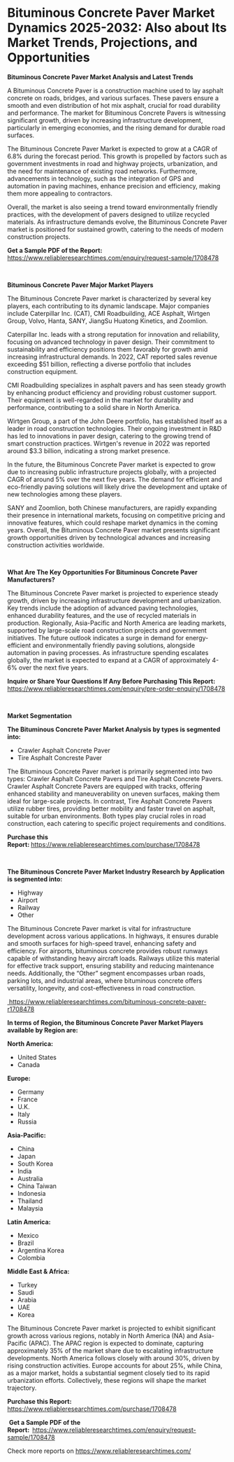 <p><h1>Bituminous Concrete Paver Market Dynamics 2025-2032: Also about Its Market Trends, Projections, and Opportunities</h1></p><p><strong>Bituminous Concrete Paver Market Analysis and Latest Trends</strong></p>
<p><p>A Bituminous Concrete Paver is a construction machine used to lay asphalt concrete on roads, bridges, and various surfaces. These pavers ensure a smooth and even distribution of hot mix asphalt, crucial for road durability and performance. The market for Bituminous Concrete Pavers is witnessing significant growth, driven by increasing infrastructure development, particularly in emerging economies, and the rising demand for durable road surfaces.</p><p>The Bituminous Concrete Paver Market is expected to grow at a CAGR of 6.8% during the forecast period. This growth is propelled by factors such as government investments in road and highway projects, urbanization, and the need for maintenance of existing road networks. Furthermore, advancements in technology, such as the integration of GPS and automation in paving machines, enhance precision and efficiency, making them more appealing to contractors. </p><p>Overall, the market is also seeing a trend toward environmentally friendly practices, with the development of pavers designed to utilize recycled materials. As infrastructure demands evolve, the Bituminous Concrete Paver market is positioned for sustained growth, catering to the needs of modern construction projects.</p></p>
<p><strong>Get a Sample PDF of the Report:&nbsp;</strong> <a href="https://www.reliableresearchtimes.com/enquiry/request-sample/1708478?utm_campaign=2180&utm_medium=2&utm_source=Github&utm_content=ia&utm_term=27032025&utm_id=bituminous-concrete-paver">https://www.reliableresearchtimes.com/enquiry/request-sample/1708478</a></p>
<p>&nbsp;</p>
<p><strong>Bituminous Concrete Paver Major Market Players</strong></p>
<p><p>The Bituminous Concrete Paver market is characterized by several key players, each contributing to its dynamic landscape. Major companies include Caterpillar Inc. (CAT), CMI Roadbuilding, ACE Asphalt, Wirtgen Group, Volvo, Hanta, SANY, JiangSu Huatong Kinetics, and Zoomlion. </p><p>Caterpillar Inc. leads with a strong reputation for innovation and reliability, focusing on advanced technology in paver design. Their commitment to sustainability and efficiency positions them favorably for growth amid increasing infrastructural demands. In 2022, CAT reported sales revenue exceeding $51 billion, reflecting a diverse portfolio that includes construction equipment.</p><p>CMI Roadbuilding specializes in asphalt pavers and has seen steady growth by enhancing product efficiency and providing robust customer support. Their equipment is well-regarded in the market for durability and performance, contributing to a solid share in North America.</p><p>Wirtgen Group, a part of the John Deere portfolio, has established itself as a leader in road construction technologies. Their ongoing investment in R&D has led to innovations in paver design, catering to the growing trend of smart construction practices. Wirtgen's revenue in 2022 was reported around $3.3 billion, indicating a strong market presence.</p><p>In the future, the Bituminous Concrete Paver market is expected to grow due to increasing public infrastructure projects globally, with a projected CAGR of around 5% over the next five years. The demand for efficient and eco-friendly paving solutions will likely drive the development and uptake of new technologies among these players.</p><p>SANY and Zoomlion, both Chinese manufacturers, are rapidly expanding their presence in international markets, focusing on competitive pricing and innovative features, which could reshape market dynamics in the coming years. Overall, the Bituminous Concrete Paver market presents significant growth opportunities driven by technological advances and increasing construction activities worldwide.</p></p>
<p>&nbsp;</p>
<p><strong>What Are The Key Opportunities For Bituminous Concrete Paver Manufacturers?</strong></p>
<p><p>The Bituminous Concrete Paver market is projected to experience steady growth, driven by increasing infrastructure development and urbanization. Key trends include the adoption of advanced paving technologies, enhanced durability features, and the use of recycled materials in production. Regionally, Asia-Pacific and North America are leading markets, supported by large-scale road construction projects and government initiatives. The future outlook indicates a surge in demand for energy-efficient and environmentally friendly paving solutions, alongside automation in paving processes. As infrastructure spending escalates globally, the market is expected to expand at a CAGR of approximately 4-6% over the next five years.</p></p>
<p><strong>Inquire or Share Your Questions If Any Before Purchasing This Report:</strong> <a href="https://www.reliableresearchtimes.com/enquiry/pre-order-enquiry/1708478?utm_campaign=2180&utm_medium=2&utm_source=Github&utm_content=ia&utm_term=27032025&utm_id=bituminous-concrete-paver">https://www.reliableresearchtimes.com/enquiry/pre-order-enquiry/1708478</a></p>
<p>&nbsp;</p>
<p><strong>Market Segmentation</strong></p>
<p><strong>The Bituminous Concrete Paver Market Analysis by types is segmented into:</strong></p>
<p><ul><li>Crawler Asphalt Concrete Paver</li><li>Tire Asphalt Concreste Paver</li></ul></p>
<p><p>The Bituminous Concrete Paver market is primarily segmented into two types: Crawler Asphalt Concrete Pavers and Tire Asphalt Concrete Pavers. Crawler Asphalt Concrete Pavers are equipped with tracks, offering enhanced stability and maneuverability on uneven surfaces, making them ideal for large-scale projects. In contrast, Tire Asphalt Concrete Pavers utilize rubber tires, providing better mobility and faster travel on asphalt, suitable for urban environments. Both types play crucial roles in road construction, each catering to specific project requirements and conditions.</p></p>
<p><strong>Purchase this Report:&nbsp;</strong><a href="https://www.reliableresearchtimes.com/purchase/1708478?utm_campaign=2180&utm_medium=2&utm_source=Github&utm_content=ia&utm_term=27032025&utm_id=bituminous-concrete-paver">https://www.reliableresearchtimes.com/purchase/1708478</a></p>
<p>&nbsp;</p>
<p><strong>The Bituminous Concrete Paver Market Industry Research by Application is segmented into:</strong></p>
<p><ul><li>Highway</li><li>Airport</li><li>Railway</li><li>Other</li></ul></p>
<p><p>The Bituminous Concrete Paver market is vital for infrastructure development across various applications. In highways, it ensures durable and smooth surfaces for high-speed travel, enhancing safety and efficiency. For airports, bituminous concrete provides robust runways capable of withstanding heavy aircraft loads. Railways utilize this material for effective track support, ensuring stability and reducing maintenance needs. Additionally, the “Other” segment encompasses urban roads, parking lots, and industrial areas, where bituminous concrete offers versatility, longevity, and cost-effectiveness in road construction.</p></p>
<p><a href="https://www.reliableresearchtimes.com/bituminous-concrete-paver-r1708478?utm_campaign=2180&utm_medium=2&utm_source=Github&utm_content=ia&utm_term=27032025&utm_id=bituminous-concrete-paver">&nbsp;https://www.reliableresearchtimes.com/bituminous-concrete-paver-r1708478</a></p>
<p><strong>In terms of Region, the Bituminous Concrete Paver Market Players available by Region are:</strong></p>
<p>
    <p> <strong> North America: </strong>
        <ul>
            <li>United States</li>
            <li>Canada</li>
        </ul>
        </p> 
    <p> <strong> Europe: </strong>
        <ul>
            <li>Germany</li>
            <li>France</li>
            <li>U.K.</li>
            <li>Italy</li>
            <li>Russia</li>
        </ul>
        </p> 
    <p> <strong> Asia-Pacific: </strong>
        <ul>
            <li>China</li>
            <li>Japan</li>
            <li>South Korea</li>
            <li>India</li>
            <li>Australia</li>
            <li>China Taiwan</li>
            <li>Indonesia</li>
            <li>Thailand</li>
            <li>Malaysia</li>
        </ul>
        </p> 
    <p> <strong> Latin America: </strong>
        <ul>
            <li>Mexico</li>
            <li>Brazil</li>
            <li>Argentina Korea</li>
            <li>Colombia</li>
        </ul>
        </p> 
    <p> <strong> Middle East & Africa: </strong>
        <ul>
            <li>Turkey</li>
            <li>Saudi</li>
            <li>Arabia</li>
            <li>UAE</li>
            <li>Korea</li>
        </ul>
    </p>
    </p>
<p><p>The Bituminous Concrete Paver market is projected to exhibit significant growth across various regions, notably in North America (NA) and Asia-Pacific (APAC). The APAC region is expected to dominate, capturing approximately 35% of the market share due to escalating infrastructure developments. North America follows closely with around 30%, driven by rising construction activities. Europe accounts for about 25%, while China, as a major market, holds a substantial segment closely tied to its rapid urbanization efforts. Collectively, these regions will shape the market trajectory.</p></p>
<p><strong>Purchase this Report: </strong><a href="https://www.reliableresearchtimes.com/purchase/1708478?utm_campaign=2180&utm_medium=2&utm_source=Github&utm_content=ia&utm_term=27032025&utm_id=bituminous-concrete-paver">https://www.reliableresearchtimes.com/purchase/1708478</a></p>
<p>&nbsp;<strong>Get a Sample PDF of the Report:&nbsp;&nbsp;</strong><a href="https://www.reliableresearchtimes.com/enquiry/request-sample/1708478?utm_campaign=2180&utm_medium=2&utm_source=Github&utm_content=ia&utm_term=27032025&utm_id=bituminous-concrete-paver">https://www.reliableresearchtimes.com/enquiry/request-sample/1708478</a></p>
<p><strong></strong></p>
<p>Check more reports on <a href="https://www.reliableresearchtimes.com/?utm_campaign=2180&utm_medium=2&utm_source=Github&utm_content=ia&utm_term=27032025&utm_id=bituminous-concrete-paver">https://www.reliableresearchtimes.com/</a></p>